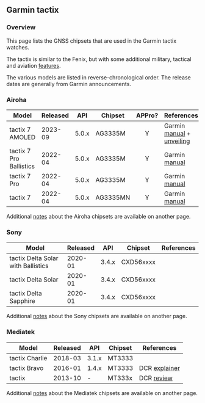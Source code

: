 ## Garmin tactix

### Overview

This page lists the GNSS chipsets that are used in the Garmin tactix watches.

The tactix is similar to the Fenix, but with some additional military, tactical and aviation [features](https://www.garmin.com/en-GB/compare/?compareProduct=865945&compareProduct=802703).

The various models are listed in reverse-chronological order. The release dates are generally from Garmin announcements.



### Airoha

| Model                       | Released   | API | Chipset | APPro? | References |
| --------------------------- | ---------- | ---------- | ---------- | :--------: | ---------- |
| tactix 7 AMOLED | 2023-09 | 5.0.x | AG3335M | Y | Garmin [manual](https://www8.garmin.com/manuals/webhelp/GUID-AC520B63-3C82-4266-90F6-6E9F22D5F76E/EN-US/GUID-9AC5D40D-5CCE-4D21-B8C2-10A04B25E152.html) + [unveiling](https://www.garmin.com/en-US/newsroom/press-release/outdoor/garmin-unveils-tactix-7-amoled-edition-mission-ready-in-the-brightest-day-or-darkest-night/) |
| tactix 7 Pro Ballistics | 2022-04 | 5.0.x | AG3335M | Y | Garmin [manual](https://www8.garmin.com/manuals/webhelp/GUID-AC520B63-3C82-4266-90F6-6E9F22D5F76E/EN-US/GUID-9AC5D40D-5CCE-4D21-B8C2-10A04B25E152.html) |
| tactix 7 Pro | 2022-04 | 5.0.x | AG3335M | Y | Garmin [manual](https://www8.garmin.com/manuals/webhelp/GUID-AC520B63-3C82-4266-90F6-6E9F22D5F76E/EN-US/GUID-9AC5D40D-5CCE-4D21-B8C2-10A04B25E152.html) |
| tactix 7 | 2022-04 | 5.0.x | AG3335MN | Y | Garmin [manual](https://www8.garmin.com/manuals/webhelp/GUID-AC520B63-3C82-4266-90F6-6E9F22D5F76E/EN-US/GUID-9AC5D40D-5CCE-4D21-B8C2-10A04B25E152.html) |

Additional [notes](../../../chipsets/airoha/devices.md) about the Airoha chipsets are available on another page.



### Sony

| Model                              | Released | API   | Chipset   | References |
| ---------------------------------- | -------- | ----- | --------- | ---------- |
| tactix Delta Solar with Ballistics | 2020-01  | 3.4.x | CXD56xxxx |            |
| tactix Delta Solar                 | 2020-01  | 3.4.x | CXD56xxxx |            |
| tactix Delta Sapphire              | 2020-01  | 3.4.x | CXD56xxxx |            |

Additional [notes](../../../chipsets/sony/devices.md) about the Sony chipsets are available on another page.



### Mediatek

| Model          | Released | API   | Chipset | References                                                   |
| -------------- | -------- | ----- | ------- | ------------------------------------------------------------ |
| tactix Charlie | 2018-03  | 3.1.x | MT3333  |                                                              |
| tactix Bravo   | 2016-01  | 1.4.x | MT3333  | DCR [explainer](https://www.dcrainmaker.com/2016/01/garmins-tactix-bravo.html) |
| tactix         | 2013-10  | -     | MT333x  | DCR [review](https://www.dcrainmaker.com/2013/10/garmin-tactix-review.html) |

Additional [notes](../../../chipsets/mediatek/devices.md) about the Mediatek chipsets are available on another page.

